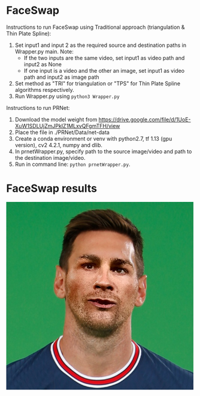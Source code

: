 # FaceSwap
Instructions to run FaceSwap using Traditional approach (triangulation & Thin Plate Spline):
1. Set input1 and input 2 as the required source and destination paths in Wrapper.py main. Note:
 	- If the two inputs are the same video, set input1 as video path and input2 as None
 	- If one input is a video and the other an image, set input1 as video path and input2 as image path
2. Set method as "TRI" for triangulation or "TPS" for Thin Plate Spline algorithms respectively.
3. Run Wrapper.py using `python3 Wrapper.py`

Instructions to run PRNet:

1. Download the model weight from https://drive.google.com/file/d/1UoE-XuW1SDLUjZmJPkIZ1MLxvQFgmTFH/view
2. Place the file in ./PRNet/Data/net-data
3. Create a conda environment or venv with python2.7, tf 1.13 (gpu version), cv2 4.2.1, numpy and dlib.
4. In prnetWrapper.py, specify path to the source image/video and path to the destination image/video.
5. Run in command line: `python prnetWrapper.py`.

# FaceSwap results

![messi-ronaldo-swap](https://github.com/niteshjha08/FaceSwap/blob/main/data/outputs/img_swap.jpg)